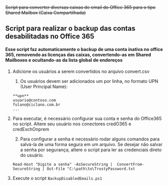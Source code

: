 ~~Script para converter diversas caixas de email do Office 365 para o tipo Shared Mailbox (Caixa Compartilhada)~~
## Script para realizar o backup das contas desabilitadas no Office 365
#### Esse script faz automaticamente o backup de uma conta inativa no office 365, removendo as licenças das caixas, convertendo-as em Shared Mailboxes e ocultando-as da lista global de endereços

1. Adicione os usuários a serem convertidos no arquivo convert.csv
	1. Os usuários devem ser adicionados um por linha, no formato UPN (User Principal Name):
    ```
    **upn**
    usuario@contoso.com
    fulano@ciclano.com.br
    ...
    ```
	
2. Para executar, é necessário configurar sua conta e senha do Office365 no script. Altere seu usuário nos conectores credO365 e credExchOnprem
	
	2. Para configurar a senha é necessário rodar alguns comandos para salvá-la de uma forma segura em um arquivo. Se desejar não salvar a senha por segurança, altere o script para ler as credenciais direto do usuário.
	
	```
	Read-Host "Digite a senha" -AsSecureString |  ConvertFrom-SecureString | Out-File "C:\path\to\TrustyPassword.txt
	```

3. Execute o script `BackupDisabledEmails.ps1`
